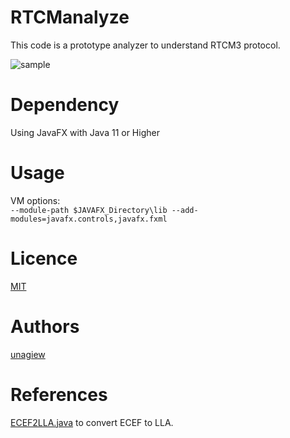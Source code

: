 # RTCManalyze
This code is a prototype analyzer to understand RTCM3 protocol.

![sample](https://user-images.githubusercontent.com/50898890/71879335-35afca80-3171-11ea-800b-269508ea6bc1.jpg)

# Dependency

Using JavaFX with Java 11 or Higher

# Usage
VM options:<br>
`--module-path $JAVAFX_Directory\lib --add-modules=javafx.controls,javafx.fxml`

# Licence

[MIT](https://github.com/tcnksm/tool/blob/master/LICENCE)

# Authors

[unagiew](https://github.com/unagiew)

# References

[ECEF2LLA.java](https://gist.github.com/klucar/1536194/49053140bb9df5956c5e9d8782e1d987cd2ae4c0) to convert ECEF to LLA.
